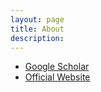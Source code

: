 ```yaml
---
layout: page
title: About
description: 
---
```


<div class="navbar">
  <div class="navbar-inner">
      <ul class="nav">
          <li><a href="https://scholar.google.com/citations?user=YA9f7QUAAAAJ&hl=en">Google Scholar</a></li>
        <li><a href="http://sph.unc.edu/adv_profile/yuchao-jiang-phd/">Official Website</a></li>
      </ul>
  </div>
</div>

